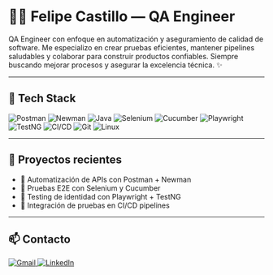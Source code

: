 # 👨‍💻 Felipe Castillo — QA Engineer

QA Engineer con enfoque en automatización y aseguramiento de calidad de software. Me especializo en crear pruebas eficientes, mantener pipelines saludables y colaborar para construir productos confiables. Siempre buscando mejorar procesos y asegurar la excelencia técnica. ✨

---

## 🧪 Tech Stack

<p align="left">
  <img src="https://img.shields.io/badge/Postman-EF5B25?style=flat-square&logo=postman&logoColor=white" alt="Postman" />
  <img src="https://img.shields.io/badge/Newman-4CAF50?style=flat-square&logoColor=white" alt="Newman" />
  <img src="https://img.shields.io/badge/Java-007396?style=flat-square&logo=java&logoColor=white" alt="Java" />
  <img src="https://img.shields.io/badge/Selenium-43B02A?style=flat-square&logo=selenium&logoColor=white" alt="Selenium" />
  <img src="https://img.shields.io/badge/Cucumber-23D96C?style=flat-square&logo=cucumber&logoColor=white" alt="Cucumber" />
  <img src="https://img.shields.io/badge/Playwright-2EAD33?style=flat-square&logo=playwright&logoColor=white" alt="Playwright" />
  <img src="https://img.shields.io/badge/TestNG-FF8C00?style=flat-square&logoColor=white" alt="TestNG" />
  <img src="https://img.shields.io/badge/CI/CD-1A73E8?style=flat-square&logo=githubactions&logoColor=white" alt="CI/CD" />
  <img src="https://img.shields.io/badge/Git-F05032?style=flat-square&logo=git&logoColor=white" alt="Git" />
  <img src="https://img.shields.io/badge/Linux-333333?style=flat-square&logo=linux&logoColor=white" alt="Linux" />
</p>

---

## 🚀 Proyectos recientes

- 🔹 Automatización de APIs con Postman + Newman  
- 🔹 Pruebas E2E con Selenium y Cucumber  
- 🔹 Testing de identidad con Playwright + TestNG  
- 🔹 Integración de pruebas en CI/CD pipelines

---

## 📫 Contacto

<p align="left">
  <a href="mailto:felipe.castillo.qa@gmail.com">
    <img src="https://img.shields.io/badge/Gmail-D14836?style=flat-square&logo=gmail&logoColor=white" alt="Gmail" />
  </a>
  <a href="https://www.linkedin.com/in/felipecastillopavez/">
    <img src="https://img.shields.io/badge/LinkedIn-0A66C2?style=flat-square&logo=linkedin&logoColor=white" alt="LinkedIn" />
  </a>
</p>
